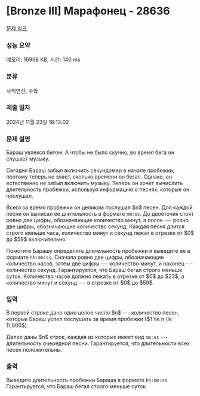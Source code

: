 # [Bronze III] Марафонец - 28636 

[문제 링크](https://www.acmicpc.net/problem/28636) 

### 성능 요약

메모리: 16968 KB, 시간: 140 ms

### 분류

사칙연산, 수학

### 제출 일자

2024년 11월 23일 18:13:02

### 문제 설명

<p>Бараш увлекся бегом. А чтобы не было скучно, во время бега он слушает музыку.</p>

<p>Сегодня Бараш забыл включить секундомер в начале пробежки, поэтому теперь не знает, сколько времени он бегал. Однако, он естественно не забыл включить музыку. Теперь он хочет вычислить длительность пробежки, используя информацию о песнях, которые он послушал.</p>

<p>Всего за время пробежки он целиком послушал $n$ песен. Для каждой песни он выписал ее длительность в формате <code>mm:ss</code>. До двоеточия стоят ровно две цифры, обозначающие количество минут, а после --- ровно две цифры, обозначающие количество секунд. Каждая песня длится строго меньше часа, количество минут и секунд лежат в отрезке от $0$ до $59$ включительно.</p>

<p>Помогите Барашу определить длительность пробежки и выведите ее в формате <code>hh:mm:ss</code>. Сначала ровно две цифры, обозначающие количество часов, затем две цифры --- количество минут, и наконец --- количество секунд. Гарантируется, что Бараш бегал строго меньше суток. Количество часов должно лежать в отрезке от $0$ до $23$, а количество минут и секунд --- в отрезке от $0$ до $59$.</p>

### 입력 

 <p>В первой строке дано одно целое число $n$ --- количество песен, которые Бараш успел послушать за время пробежки ($1 \le n \le 1\,000$).</p>

<p>Далее даны $n$ строк, каждая из которых имеет вид <code>mm:ss</code> --- длительность очередной песни. Гарантируется, что длительности всех песен положительны.</p>

### 출력 

 <p>Выведите длительность пробежки Бараша в формате <code>hh:mm:ss</code>. Гарантируется, что Бараш бегал строго меньше суток.</p>

